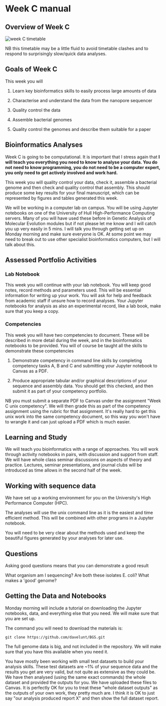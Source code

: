 # Week C manual

## Overview of Week C

![week C timetable](../images/weekC_timetable.png)

NB this timetable may be a little fluid to avoid timetable clashes and
to respond to surprisingly slow/quick data analyses.

## Goals of Week C

This week you will

1. Learn key bioinformatics skills to easily process large amounts of data

2. Characterise and understand the data from the nanopore sequencer

3. Quality control the data

4. Assemble bacterial genomes

5. Quality control the genomes and describe them suitable for a paper

## Bioinformatics Analyses

Week C is going to be computational. It is important that I stress again
that **I will teach you everything you need to know to analyse your
data. You do not need to know programming, you do not need to be a
computer expert, you only need to get actively involved and work hard.**

This week you will quality control your data, check it, assemble a
bacterial genome and then check and quality control that assembly. This
should produce some key results for your final manuscript, which can be
represented by figures and tables generated this week.

We will be working in a computer lab on campus. You will be using
Jupyter notebooks on one of the University of Hull High-Performance
Computing servers. Many of you will have used these before in Genetic
Analysis of Molecular Evolution modules but if not please let me know
and I will catch you up very easily in 5 mins. I will talk you through
getting set up on Monday morning and make sure everyone is OK. At some
point we may need to break out to use other specialist bioinformatics
computers, but I will talk about this.

## Assessed Portfolio Activities

### Lab Notebook

This week you will continue with your lab notebook. You will keep good
notes, record methods and parameters used. This will be essential
information for writing up your work. You will ask for help and feedback
from academic staff if unsure how to record analyses. Your Jupyter
notebooks for analysis as also an experimental record, like a lab book,
make sure that you keep a copy.

### Competencies

This week you will have two competencies to document. These will be
described in more detail during the week, and in the bioinformatics
notebooks to be provided. You will of course be taught all the skills to
demonstrate these competencies

1. Demonstrate competency in command line skills by completing competency tasks A, B and C and submitting your Jupyter notebook to Canvas as a PDF.

2. Produce appropriate tabular and/or graphical descriptions of your sequence and assembly data. You should get this checked, and then submit it as part of your competency portfolio.

NB you must submit a separate PDF to Canvas under the assignment "Week C
unix competency". We will then grade this as part of the competency
assignment using the rubric for that assignment. It\'s really hard to
get this unix work into the same competency document, so this way you
won't have to wrangle it and can just upload a PDF which is much easier.

## Learning and Study

We will teach you bioinformatics with a range of approaches. You will
work through activity notebooks in pairs, with discussion and support
from staff. We will have whole class seminar discussions on aspects of
theory and practice. Lectures, seminar presentations, and journal clubs
will be introduced as time allows in the second half of the week.

## Working with sequence data

We have set up a working environment for you on the University's High
Performance Computer (HPC).

The analyses will use the unix command line as it is the easiest and
time efficient method. This will be combined with other programs in a
Jupyter notebook.

You will need to be very clear about the methods used and keep the
beautiful figures generated by your analyses for later use.

## Questions

Asking good questions means that you can demonstrate a good result

What organism am I sequencing? Are both these isolates E. coli? What
makes a 'good' genome?

## Getting the Data and Notebooks

Monday morning will include a tutorial on downloading the Jupyter
notebooks, data, and everything else that you need. We will make sure
that you are set up.

The command you will need to download the materials is:

`git clone https://github.com/davelunt/BGS.git`

The full genome data is big, and not included in the repository. We will
make sure that you have this available when you need it.

You have mostly been working with small test datasets to build your
analysis skills. These test datasets are \~1% of your sequence data and
the results you get are very valid, but not quite as extensive as they
could be. We have then analysed (using the same exact commands) the
whole dataset and provided the outputs for you. We have uploaded these
files to Canvas. It is perfectly OK for you to treat these "whole
dataset outputs" as the outputs of your own work, they pretty much are.
I think it is OK to just say "our analysis produced report X" and then
show the full dataset report.
